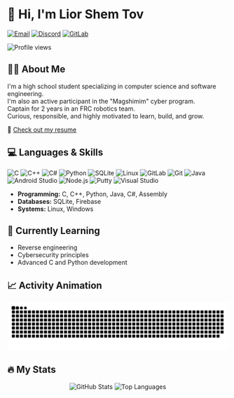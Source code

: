 <h1 align="left">👋 Hi, I'm Lior Shem Tov</h1>

[![Email](https://img.shields.io/badge/Email-D14836?style=for-the-badge&logo=gmail&logoColor=white)](mailto:liorshemtov2008@gmail.com)
[![Discord](https://img.shields.io/badge/Discord-5865F2?style=for-the-badge&logo=discord&logoColor=white)](https://discord.com/users/lior6226)
[![GitLab](https://img.shields.io/badge/GitLab-FC6D26?style=for-the-badge&logo=gitlab&logoColor=white)](https://gitlab.com/https://gitlab.com/Lior1254)


![Profile views](https://komarev.com/ghpvc/?username=Lior1254&label=Profile%20views&color=0e75b6&style=flat)

## 🙋‍♂️ About Me

I'm a high school student specializing in computer science and software engineering.  
I'm also an active participant in the "Magshimim" cyber program.  
Captain for 2 years in an FRC robotics team.  
Curious, responsible, and highly motivated to learn, build, and grow.

📝 [Check out my resume](https://www.canva.com/design/DAGm3nxwHhY/_TXOAwoXo0jV5ABqguXQTQ/edit)


## 💻 Languages & Skills
<div align="left">
  <img src="https://cdn.jsdelivr.net/gh/devicons/devicon/icons/c/c-original.svg" height="35" alt="C" />
  <img src="https://cdn.jsdelivr.net/gh/devicons/devicon/icons/cplusplus/cplusplus-original.svg" height="35" alt="C++" />
  <img src="https://cdn.jsdelivr.net/gh/devicons/devicon/icons/csharp/csharp-original.svg" height="35" alt="C#" />
  <img src="https://cdn.jsdelivr.net/gh/devicons/devicon/icons/python/python-original.svg" height="35" alt="Python" />
  <img src="https://cdn.jsdelivr.net/gh/devicons/devicon/icons/sqlite/sqlite-original.svg" height="35" alt="SQLite" />
  <img src="https://cdn.jsdelivr.net/gh/devicons/devicon/icons/linux/linux-original.svg" height="35" alt="Linux" />
  <img src="https://cdn.jsdelivr.net/gh/devicons/devicon/icons/gitlab/gitlab-original.svg" height="35" alt="GitLab" />
  <img src="https://cdn.jsdelivr.net/gh/devicons/devicon/icons/git/git-original.svg" height="35" alt="Git" />
  <img src="https://cdn.jsdelivr.net/gh/devicons/devicon/icons/java/java-original.svg" height="35" alt="Java" />
  <img src="https://cdn.jsdelivr.net/gh/devicons/devicon/icons/androidstudio/androidstudio-original.svg" height="35" alt="Android Studio" />
  <img src="https://cdn.jsdelivr.net/gh/devicons/devicon/icons/nodejs/nodejs-original.svg" height="35" alt="Node.js" />
  <img src="https://cdn.jsdelivr.net/gh/devicons/devicon/icons/putty/putty-original.svg" height="35" alt="Putty" />
  <img src="https://cdn.jsdelivr.net/gh/devicons/devicon/icons/visualstudio/visualstudio-plain.svg" height="35" alt="Visual Studio" />
</div>

- **Programming:** C, C++, Python, Java, C#, Assembly  
- **Databases:** SQLite, Firebase  
- **Systems:** Linux, Windows



## 🌱 Currently Learning

- Reverse engineering  
- Cybersecurity principles  
- Advanced C and Python development


## 📈 Activity Animation

<picture>
  <source media="(prefers-color-scheme: dark)" srcset="https://raw.githubusercontent.com/Lior1254/Lior1254/output/github-snake-dark.svg" />
  <source media="(prefers-color-scheme: light)" srcset="https://raw.githubusercontent.com/Lior1254/Lior1254/output/github-snake.svg" />
  <img alt="Snake animation" src="https://raw.githubusercontent.com/Lior1254/Lior1254/output/github-snake.svg" />
</picture>



## 🔥 My Stats

<div align="center">
  <img src="https://github-readme-stats.vercel.app/api?username=Lior1254&hide_title=false&hide_rank=false&show_icons=true&include_all_commits=true&count_private=true&disable_animations=false&theme=dracula&locale=en&hide_border=false&order=1" height="150" alt="GitHub Stats" />
  <img src="https://github-readme-stats.vercel.app/api/top-langs?username=Lior1254&locale=en&hide_title=false&layout=compact&card_width=320&langs_count=5&theme=dracula&hide_border=false&order=2" height="150" alt="Top Languages" />
</div>
